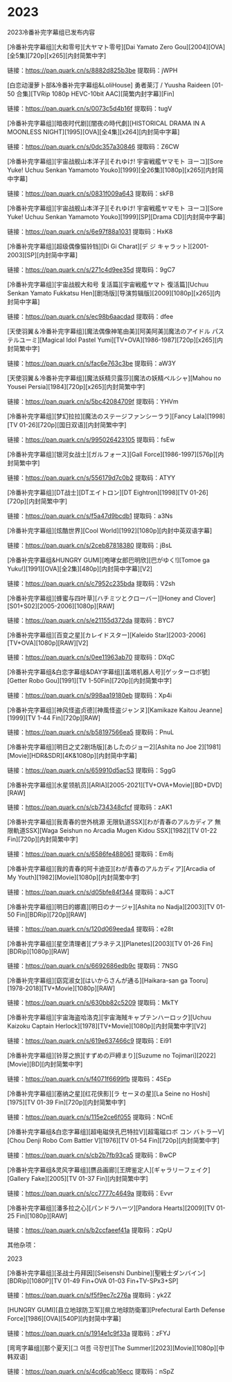 # 2023

2023冷番补完字幕组已发布内容

\[冷番补完字幕组]\[大和零号]\[大ヤマト零号]\[Dai Yamato Zero Gou]\[2004]\[OVA]\[全5集]\[720p]\[x265]\[内封简繁中字]

链接：https://pan.quark.cn/s/8882d825b3be 提取码：jWPH



\[白恋动漫萝卜部&冷番补完字幕组\&LoliHouse] 勇者莱汀 / Yuusha Raideen \[01-50 合集]\[TVRip 1080p HEVC-10bit AAC]\[简繁内封字幕]\[Fin]

链接：https://pan.quark.cn/s/0073c5d4b16f 提取码：tugV



\[冷番补完字幕组]\[暗夜时代剧]\[闇夜の時代劇]\[HISTORICAL DRAMA IN A MOONLESS NIGHT]\[1995]\[OVA]\[全4集]\[x264]\[内封简中字幕]

链接：https://pan.quark.cn/s/0dc357a30846 提取码：Z6CW



\[冷番补完字幕组]\[宇宙战舰山本洋子]\[それゆけ! 宇宙戦艦ヤマモト ヨーコ]\[Sore Yuke! Uchuu Senkan Yamamoto Youko]\[1999]\[全26集]\[1080p]\[x265]\[内封简中字幕]

链接：https://pan.quark.cn/s/0831f009a643 提取码：skFB



\[冷番补完字幕组]\[宇宙战舰山本洋子]\[それゆけ! 宇宙戦艦ヤマモト ヨーコ]\[Sore Yuke! Uchuu Senkan Yamamoto Youko]\[1999]\[SP]\[Drama CD]\[内封简中字幕]

链接：https://pan.quark.cn/s/6e97f88a1031 提取码：HxK8



\[冷番补完字幕组]\[超级偶像猫铃铛]\[Di Gi Charat]\[デ ジ キャラット]\[2001-2003]\[SP]\[内封简中字幕]

链接：https://pan.quark.cn/s/271c4d9ee35d 提取码：9gC7



\[冷番补完字幕组]\[宇宙战舰大和号 复活篇]\[宇宙戦艦ヤマト 復活篇]\[Uchuu Senkan Yamato Fukkatsu Hen]\[剧场版]\[导演剪辑版]\[2009]\[1080p]\[x265]\[内封简中字幕]

链接：https://pan.quark.cn/s/ec98b6aacdad 提取码：dfee



\[天使羽翼＆冷番补完字幕组]\[魔法偶像神笔由美]\[阿美阿美]\[魔法のアイドル パステルユーミ]\[Magical Idol Pastel Yumi]\[TV+OVA]\[1986-1987]\[720p]\[x265]\[内封简繁中字]

链接：https://pan.quark.cn/s/fac6e763c3be 提取码：aW3Y



\[天使羽翼＆冷番补完字幕组]\[魔法妖精贝露莎]\[魔法の妖精ペルシャ]\[Mahou no Yousei Persia]\[1984]\[720p]\[x265]\[内封简繁中字]

链接：https://pan.quark.cn/s/5bc42084709f 提取码：YHVm



\[冷番补完字幕组]\[梦幻拉拉]\[魔法のステージファンシーララ]\[Fancy Lala]\[1998]\[TV 01-26]\[720p]\[国日双语]\[内封简繁中字]

链接：https://pan.quark.cn/s/995026423105 提取码：fsEw



\[冷番补完字幕组]\[银河女战士]\[ガルフォース]\[Gall Force]\[1986-1997]\[576p]\[内封简繁中字]

链接：https://pan.quark.cn/s/556179d7c0b2 提取码：ATYY



\[冷番补完字幕组]\[DT战士]\[DTエイトロン]\[DT Eightron]\[1998]\[TV 01-26]\[720p]\[内封简繁中字]

链接：https://pan.quark.cn/s/f5a47d9bcdb1 提取码：a3Ns



\[冷番补完字幕组]\[炫酷世界]\[Cool World]\[1992]\[1080p]\[内封中英双语字幕]

链接：https://pan.quark.cn/s/2ceb87818380 提取码：jBsL



\[冷番补完字幕组\&HUNGRY GUMI]\[咆哮女郎巴明欣]\[巴がゆく!]\[Tomoe ga Yuku!]\[1991]\[OVA]\[全2集]\[480p]\[内封简中字幕]\[V2]

链接：https://pan.quark.cn/s/c7952c235bda 提取码：V2sh



\[冷番补完字幕组]\[蜂蜜与四叶草]\[ハチミツとクローバー]\[Honey and Clover]\[S01+S02]\[2005-2006]\[1080p]\[RAW]

链接：https://pan.quark.cn/s/e21155d372da 提取码：BYC7



\[冷番补完字幕组]\[百变之星]\[カレイドスター]\[Kaleido Star]\[2003-2006]\[TV+OVA]\[1080p]\[RAW]\[V2]

链接：https://pan.quark.cn/s/0ee11963ab70 提取码：DXqC



\[冷番补完字幕组&白恋字幕组\&DAY字幕组]\[盖塔机器人号]\[ゲッターロボ號]\[Getter Robo Gou]\[1991]\[TV 1-50Fin]\[720p]\[内封简繁中字]

链接：https://pan.quark.cn/s/998aa19180eb 提取码：Xp4i



\[冷番补完字幕组]\[神风怪盗贞德]\[神風怪盗ジャンヌ]\[Kamikaze Kaitou Jeanne]\[1999]\[TV 1-44 Fin]\[720p]\[RAW]

链接：https://pan.quark.cn/s/b58197566ea5 提取码：PnuL



\[冷番补完字幕组]\[明日之丈2剧场版]\[あしたのジョー2]\[Ashita no Joe 2]\[1981]\[Movie]\[HDR\&SDR]\[4K&1080p]\[内封简中字幕]

链接：https://pan.quark.cn/s/659910d5ac53 提取码：SggG



\[冷番补完字幕组]\[水星领航员]\[ARIA]\[2005-2021]\[TV+OVA+Movie]\[BD+DVD]\[RAW]

链接：https://pan.quark.cn/s/cb734348cfcf 提取码：zAK1



\[冷番补完字幕组]\[我青春的世外桃源 无限轨道SSX]\[わが青春のアルカディア 無限軌道SSX]\[Waga Seishun no Arcadia Mugen Kidou SSX]\[1982]\[TV 01-22 Fin]\[720p]\[内封简繁中字]

链接：https://pan.quark.cn/s/6586fe488061 提取码：Em8j



\[冷番补完字幕组]\[我的青春的阿卡迪亚]\[わが青春のアルカディア]\[Arcadia of My Youth]\[1982]\[Movie]\[1080p]\[内封简繁中字]

链接：https://pan.quark.cn/s/d05bfe84f344 提取码：aJCT



\[冷番补完字幕组]\[明日的娜嘉]\[明日のナージャ]\[Ashita no Nadja]\[2003]\[TV 01-50 Fin]\[BDRip]\[720p]\[RAW]

链接：https://pan.quark.cn/s/120d069eeda4 提取码：e28t



\[冷番补完字幕组]\[星空清理者]\[プラネテス]\[Planetes]\[2003]\[TV 01-26 Fin]\[BDRip]\[1080p]\[RAW]

链接：https://pan.quark.cn/s/6692686edb9c 提取码：7NSG



\[冷番补完字幕组]\[窈窕淑女]\[はいからさんが通る]\[Haikara-san ga Tooru]\[1978-2018]\[TV+Movie]\[1080p]\[RAW]

链接：https://pan.quark.cn/s/630bb82c5209 提取码：MkTY



\[冷番补完字幕组]\[宇宙海盗哈洛克]\[宇宙海賊キャプテンハーロック]\[Uchuu Kaizoku Captain Herlock]\[1978]\[TV+Movie]\[1080p]\[内封简繁中字]\[V2]

链接：https://pan.quark.cn/s/619e637466c9 提取码：Ei91



\[冷番补完字幕组]\[铃芽之旅]\[すずめの戸締まり]\[Suzume no Tojimari]\[2022]\[Movie]\[BD]\[内封简繁中字]

链接：https://pan.quark.cn/s/f4071f6699fb 提取码：4SEp



\[冷番补完字幕组]\[塞纳之星]\[红花侠影]\[ラ セーヌの星]\[La Seine no Hoshi]\[1975]\[TV 01-39 Fin]\[720p]\[内封简繁中字]

链接：https://pan.quark.cn/s/115e2ce6f055 提取码：NCnE



\[冷番补完字幕组&白恋字幕组]\[超电磁侠孔巴特拉V]\[超電磁ロボ コン バトラーV]\[Chou Denji Robo Com Battler V]\[1976]\[TV 01-54 Fin]\[720p]\[内封简繁中字]

链接：https://pan.quark.cn/s/cb2b7fb93ca5 提取码：BwCP



\[冷番补完字幕组&灵风字幕组]\[赝品画廊]\[王牌鉴定人]\[ギャラリーフェイク]\[Gallery Fake]\[2005]\[TV 01-37 Fin]\[内封简繁中字]

链接：https://pan.quark.cn/s/cc7777c4649a 提取码：Evvr



\[冷番补完字幕组]\[潘多拉之心]\[パンドラハーツ]\[Pandora Hearts]\[2009]\[TV 01-25 Fin]\[1080p]\[RAW]

链接：https://pan.quark.cn/s/b2ccfaeef41a 提取码：zQpU



其他杂项：

&#x20;2023

&#x20;\[冷番补完字幕组]\[圣战士丹拜因]\[Seisenshi Dunbine]\[聖戦士ダンバイン]\[BDRip]\[1080P]\[TV 01-49 Fin+OVA 01-03 Fin+TV-SPx3+SP]&#x20;

链接：https://pan.quark.cn/s/f5f9ec7c276a 提取码：yk2Z



\[HUNGRY GUMI]\[县立地球防卫军]\[県立地球防衛軍]\[Prefectural Earth Defense Force]\[1986]\[OVA]\[540P]\[内封简中字幕]&#x20;

链接：https://pan.quark.cn/s/1914e1c9f33a 提取码：zFYJ



\[弯弯字幕组]\[那个夏天]\[그 여름 극장판]\[The Summer]\[2023]\[Movie]\[1080p]\[中韩双语]

链接：https://pan.quark.cn/s/4cd6cab16ecc 提取码：nSpZ



